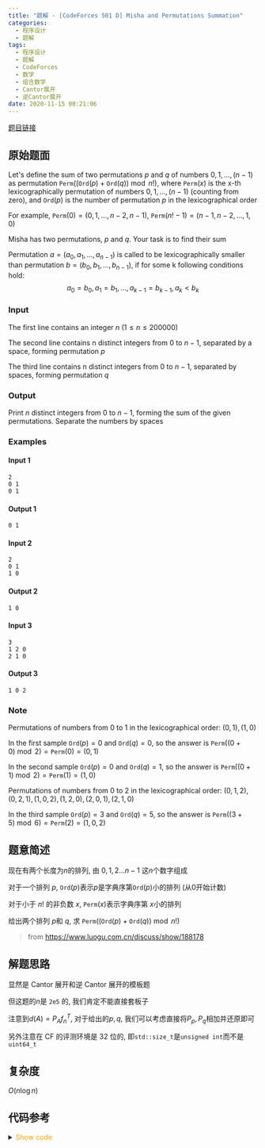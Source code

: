```yaml
---
title: "题解 - [CodeForces 501 D] Misha and Permutations Summation"
categories:
  - 程序设计
  - 题解
tags:
  - 程序设计
  - 题解
  - CodeForces
  - 数学
  - 组合数学
  - Cantor展开
  - 逆Cantor展开
date: 2020-11-15 00:21:06
---
```


[题目链接](https://codeforces.com/problemset/problem/501/D)

<!-- more -->

## 原始题面

Let's define the sum of two permutations $p$ and $q$ of numbers $0, 1, ..., (n - 1)$ as permutation $\texttt{Perm}((\texttt{Ord}(p)+\texttt{Ord}(q))\bmod n!)$, where $\texttt{Perm}(x)$ is the x-th lexicographically permutation of numbers $0, 1, ..., (n - 1)$ (counting from zero), and $\texttt{Ord}(p)$ is the number of permutation $p$ in the lexicographical order

For example, $\texttt{Perm}(0) = (0, 1, ..., n - 2, n - 1)$, $\texttt{Perm}(n! - 1) = (n - 1, n - 2, ..., 1, 0)$

Misha has two permutations, $p$ and $q$. Your task is to find their sum

Permutation $a = (a_0, a_1, ..., a_{n - 1})$ is called to be lexicographically smaller than permutation $b = (b_0, b_1, ..., b_{n - 1})$, if for some k following conditions hold:
$$a_0 = b_0, a_1 = b_1, ..., a_{k - 1} = b_{k - 1}, a_k < b_k$$

### Input

The first line contains an integer $n$ ($1 ≤ n ≤ 200 000$)

The second line contains n distinct integers from $0$ to $n - 1$, separated by a space, forming permutation $p$

The third line contains n distinct integers from $0$ to $n - 1$, separated by spaces, forming permutation $q$

### Output

Print $n$ distinct integers from $0$ to $n - 1$, forming the sum of the given permutations. Separate the numbers by spaces

### Examples

#### Input 1

```input1
2
0 1
0 1
```

#### Output 1

```output1
0 1
```

#### Input 2

```input2
2
0 1
1 0
```

#### Output 2

```output2
1 0
```

#### Input 3

```input3
3
1 2 0
2 1 0
```

#### Output 3

```output3
1 0 2
```

### Note

Permutations of numbers from $0$ to $1$ in the lexicographical order: $(0, 1), (1, 0)$

In the first sample $\texttt{Ord}(p) = 0$ and $\texttt{Ord}(q) = 0$, so the answer is $\texttt{Perm}((0+0)\bmod 2)=\texttt{Perm}(0)=(0, 1)$

In the second sample $\texttt{Ord}(p) = 0$ and $\texttt{Ord}(q) = 1$, so the answer is $\texttt{Perm}((0+1)\bmod 2)=\texttt{Perm}(1)=(1, 0)$

Permutations of numbers from $0$ to $2$ in the lexicographical order: $(0, 1, 2), (0, 2, 1), (1, 0, 2), (1, 2, 0), (2, 0, 1), (2, 1, 0)$

In the third sample $\texttt{Ord}(p) = 3$ and $\texttt{Ord}(q) = 5$, so the answer is $\texttt{Perm}((3+5)\bmod 6)=\texttt{Perm}(2)=(1, 0, 2)$

## 题意简述

现在有两个长度为$n$的排列, 由 $0,1,2...n-1$ 这$n$个数字组成

对于一个排列 $p$, $\texttt{Ord}(p)$表示$p$是字典序第$\texttt{Ord}(p)$小的排列 (从$0$开始计数)

对于小于 $n!$ 的非负数 $x$, $\texttt{Perm}(x)$表示字典序第 $x$小的排列

给出两个排列 $p$和 $q$, 求 $\texttt{Perm}((\texttt{Ord}(p)+\texttt{Ord}(q))\bmod n!)$

> from <https://www.luogu.com.cn/discuss/show/188178>

## 解题思路

显然是 Cantor 展开和逆 Cantor 展开的模板题

但这题的$n$是 `2e5` 的, 我们肯定不能直接套板子

注意到$d(A)=P_Af_n^T$, 对于给出的$p,q$, 我们可以考虑直接将$P_p,P_q$相加并还原即可

另外注意在 CF 的评测环境是 32 位的, 即`std::size_t`是`unsigned int`而不是`uint64_t`

## 复杂度

$O(n\log n)$

## 代码参考

<details>
<summary><font color='orange'>Show code</font></summary>

```cpp
/*
 * @Author: Tifa
 * @LastEditTime: 2020-11-15 01:07:29
 * @Description:
 */

#include <bits/stdc++.h>
using namespace std;

namespace Cantor_expansion {
using std::size_t;
const size_t N = 2e5 + 5;

size_t n;

template <const std::size_t N = (std::size_t)1e6 + 5, typename T = std::ptrdiff_t>
class BIT {
  private:
    T tree[N];

    std::size_t lowbit(std::ptrdiff_t x) { return x & (-x); }

  public:
    BIT() { memset(tree, 0, sizeof(tree)); }

    void clear() { memset(tree, 0, sizeof(tree)); }

    void modify(std::size_t pos, T val = 1) {
        for (std::size_t i = pos; i < N; i += lowbit(i)) tree[i] += val;
    }
    T query(std::size_t pos) {
        T ret = 0;
        for (std::size_t i = pos; i; i = (std::ptrdiff_t)i - lowbit(i)) ret += tree[i];
        return ret;
    }
};
BIT<N> tr;

void main(size_t p[], size_t const a[], size_t n) {
    tr.clear();
    for (size_t i = n; i; --i) {
        p[i] = tr.query(a[i]);
        tr.modify(a[i]);
    }
}
}  // namespace Cantor_expansion

namespace inverse_Cantor_expansion {
using std::size_t;
const size_t N = 2e5 + 5;

size_t n;

// based on BIT, need discretization before using
template <const std::size_t N = (std::size_t)1e6 + 5>
class BT {
    std::size_t LOG_N;
    std::size_t tree[N];

    std::size_t lowbit(std::ptrdiff_t x) { return x & (-x); }

    void modify(std::size_t pos, std::size_t val = 1) {
        for (std::size_t i = pos; i < N; i += lowbit(i)) tree[i] += val;
    }
    std::size_t sum(std::size_t pos) {
        std::size_t ret = 0;
        for (std::size_t i = pos; i; i = (std::ptrdiff_t)i - lowbit(i)) ret += tree[i];
        return ret;
    }
    std::size_t query_rk(std::size_t pos) {
        std::size_t idx = 0;
        for (std::size_t i = LOG_N; ~i; --i) {
            idx += 1 << i;
            if (idx >= N || tree[idx] >= pos)
                idx -= 1 << i;
            else
                pos -= tree[idx];
        }
        return idx + 1;
    }

  public:
    BT() {
        memset(tree, 0, sizeof(tree));
        LOG_N = ceil(log2(N));
    }
    void clear() { memset(tree, 0, sizeof(tree)); }
    void insert(std::size_t pos) { modify(pos); }
    void remove(std::size_t pos) { modify(pos, -1); }
    std::size_t get_rank(std::size_t num) { return sum(num - 1) + 1; }
    std::size_t kth_num(std::size_t k) { return query_rk(k); }
    std::size_t pre(std::size_t num) { return query_rk(sum(num - 1)); }
    std::size_t suc(std::size_t num) { return query_rk(sum(num) + 1); }
};
BT<N> tr;

void main(size_t const p[], size_t a[], size_t n) {
    for (size_t i = 1; i <= n; ++i) tr.insert(i);
    for (size_t i = 1; i <= n; ++i) tr.remove(a[i] = tr.kth_num(p[i] + 1));
}
}  // namespace inverse_Cantor_expansion

const size_t N = 2e5 + 5;
size_t a[N], p[N], q[N];

int main() {

#ifndef ONLINE_JUDGE

#   clock_t _CLOCK_ST = clock();
#endif
    //======================================
    int n;
    scanf("%d", &n);
    for (int i = 1; i <= n; ++i) {
        scanf("%llu", a + i);
        ++a[i];
    }
    Cantor_expansion::main(p, a, n);
    for (int i = 1; i <= n; ++i) {
        scanf("%llu", a + i);
        ++a[i];
    }
    Cantor_expansion::main(q, a, n);
    for (size_t i = n; i; --i) p[i] += q[i];
    for (size_t i = n; i; --i) {
        p[i - 1] += p[i] / (n - i + 1);
        p[i] %= n - i + 1;
    }
    inverse_Cantor_expansion::main(p, a, n);
    for (int i = 1; i <= n; ++i) printf("%lu%c", --a[i], " \n"[i == n]);
        //======================================

#ifndef ONLINE_JUDGE
    std::cerr << "\n---\n"
              << "Time used: " << clock() - _CLOCK_ST << std::endl;

#endif
    return 0;
}
```

</details>
